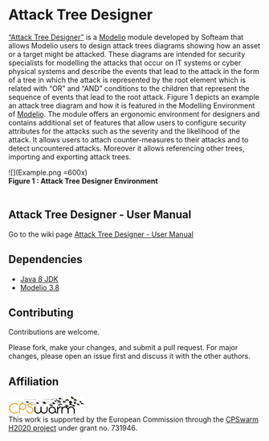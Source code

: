 Attack Tree Designer
====
[“Attack Tree Designer”](https://github.com/cpswarm/modelio-attack-tree-module) is a [Modelio](https://www.modelio.org/) module developed by Softeam that allows Modelio users to design attack trees diagrams showing how an asset or a target might be attacked. These diagrams are intended for security specialists for modelling the attacks that occur on IT systems or cyber physical systems and describe the events that lead to the attack in the form of a tree in which the attack is represented by the root element which is related with “OR” and “AND” conditions to the children that represent the sequence of events that lead to the root attack. Figure 1 depicts an example an attack tree diagram and how it is featured in the Modelling Environment of [Modelio](https://www.modelio.org/). The module offers an ergonomic environment for designers and contains additional set of features that allow users to configure security attributes for the attacks such as the severity and the likelihood of the attack. It allows users to attach counter-measures to their attacks and to detect uncountered attacks. Moreover it allows referencing other trees, importing and exporting attack trees.


![](Example.png =600x) <br>
**Figure 1 : Attack Tree Designer Environment**  <br>  <br>


Attack Tree Designer - User Manual
----

Go to the wiki page
[Attack Tree Designer - User Manual](https://github.com/cpswarm/modelio-attack-tree-module/wiki)


## Dependencies

* [Java 8 JDK](http://www.oracle.com/technetwork/java/javase/downloads/jdk8-downloads-2133151.html) 
* [Modelio 3.8](https://www.modelio.org/downloads/download-modelio.html)

## Contributing
Contributions are welcome. 

Please fork, make your changes, and submit a pull request. For major changes, please open an issue first and discuss it with the other authors.

## Affiliation
![CPSwarm](https://github.com/cpswarm/template/raw/master/cpswarm.png)  
This work is supported by the European Commission through the [CPSwarm H2020 project](https://cpswarm.eu) under grant no. 731946.
